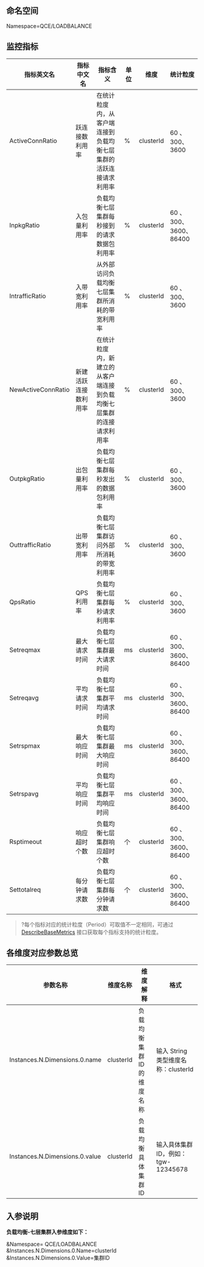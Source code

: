 ## 命名空间

Namespace=QCE/LOADBALANCE

## 监控指标

| 指标英文名         | 指标中文名           | 指标含义                                                     | 单位 | 维度      | 统计粒度                                        |
| ------------------ | -------------------- | ------------------------------------------------------------ | ---- | --------- | ----------------------------------------------- |
| ActiveConnRatio    | 跃连接数利用率       | 在统计粒度内，从客户端连接到负载均衡七层集群的活跃连接请求利用率 | %    | clusterId | 60 、                300、          3600        |
| InpkgRatio         | 入包量利用率         | 负载均衡七层集群每秒接到的请求数据包利用率                   | %    | clusterId | 60 、                300、          3600、86400 |
| IntrafficRatio     | 入带宽利用率         | 从外部访问负载均衡七层集群所消耗的带宽利用率                 | %    | clusterId | 60 、                300、          3600        |
| NewActiveConnRatio | 新建活跃连接数利用率 | 在统计粒度内，新建立的从客户端连接到负载均衡七层集群的连接请求利用率 | %    | clusterId | 60 、                300、          3600        |
| OutpkgRatio        | 出包量利用率         | 负载均衡七层集群每秒发出的数据包利用率                       | %    | clusterId | 60 、                300、          3600        |
| OuttrafficRatio    | 出带宽利用率         | 负载均衡七层集群访问外部所消耗的带宽利用率                   | %    | clusterId | 60 、                300、          3600        |
| QpsRatio           | QPS 利用率            | 负载均衡七层集群每秒请求利用率                               | %    | clusterId | 60 、                300、          3600        |
| Setreqmax          | 最大请求时间         | 负载均衡七层集群最大请求时间                                 | ms   | clusterId | 60 、                300、          3600、86400 |
| Setreqavg          | 平均请求时间         | 负载均衡七层集群平均请求时间                                 | ms   | clusterId | 60 、                300、          3600、86400 |
| Setrspmax          | 最大响应时间         | 负载均衡七层集群最大响应时间                                 | ms   | clusterId | 60 、                300、          3600、86400 |
| Setrspavg          | 平均响应时间         | 负载均衡七层集群平均响应时间                                 | ms   | clusterId | 60 、                300、          3600、86400 |
| Rsptimeout         | 响应超时个数         | 负载均衡七层集群响应超时个数                                 | 个   | clusterId | 60 、                300、          3600、86400 |
| Settotalreq        | 每分钟请求数         | 负载均衡七层集群每分钟请求数                                 | 个   | clusterId | 60 、                300、          3600、86400 |

> ?每个指标对应的统计粒度（Period）可取值不一定相同，可通过 [DescribeBaseMetrics](https://cloud.tencent.com/document/product/248/30351) 接口获取每个指标支持的统计粒度。

## 各维度对应参数总览

| 参数名称                       | 维度名称         | 维度解释                      | 格式                                                         |
| ------------------------------ | ---------------- | ----------------------------- | ------------------------------------------------------------ |
| Instances.N.Dimensions.0.name  | clusterId | 负载均衡集群 ID 的维度名称 | 输入 String 类型维度名称：clusterId                        |
| Instances.N.Dimensions.0.value | clusterId     | 负载均衡具体集群 ID          | 输入具体集群 ID，例如：tgw-12345678  |


## 入参说明

**负载均衡-七层集群入参维度如下：**

&Namespace= QCE/LOADBALANCE
&Instances.N.Dimensions.0.Name=clusterId
&Instances.N.Dimensions.0.Value=集群ID
